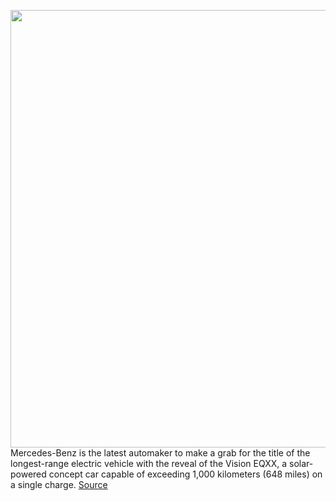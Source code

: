 <img src='https://cdn.vox-cdn.com/thumbor/3F8LfTp_qXJ8FuC8t-AL5saagFY=/0x0:4961x2791/1200x675/filters:focal(2085x1000:2877x1792)/cdn.vox-cdn.com/uploads/chorus_image/image/70342355/2021_12_07_Image_22C0001_150.0.jpg' width='700px' /><br/>
Mercedes-Benz is the latest automaker to make a grab for the title of the longest-range electric vehicle with the reveal of the Vision EQXX, a solar-powered concept car capable of exceeding 1,000 kilometers (648 miles) on a single charge.
<a href='https://www.theverge.com/2022/1/3/22855555/mercedes-benz-vision-eqxx-ev-range-ces-2022'> Source <a/>